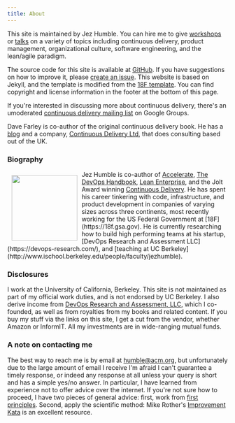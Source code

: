 ```yaml
---
title: About
---
```


This site is maintained by Jez Humble. You can hire me to give [workshops](/about/workshops) or [talks](/about/talks) on a variety of topics including continuous delivery, product management, organizational culture, software engineering, and the lean/agile paradigm.

The source code for this site is available at [GitHub](https://github.com/jezhumble/cdsite). If you have suggestions on how to improve it, please [create an issue](https://github.com/jezhumble/cdsite/issues). This website is based on Jekyll, and the template is modified from the [18F template](https://pages.18f.gov/guides-template/). You can find copyright and license information in the footer at the bottom of this page.

If you're interested in discussing more about continuous delivery, there's an umoderated [continuous delivery mailing list](https://groups.google.com/forum/#!forum/continuousdelivery) on Google Groups.

Dave Farley is co-author of the original continuous delivery book. He has a [blog](http://www.davefarley.net/) and a company, [Continuous Delivery Ltd](http://www.continuous-delivery.co.uk/), that does consulting based out of the UK.

### Biography ###

<img src="/images/jez.jpeg" width="150px" style="padding:10px;float:left;" />
Jez Humble is co-author of <a href="https://bit.ly/accelerate-jez">Accelerate</a>, <a href="http://www.amazon.com/dp/1942788002?tag=contindelive-20">The DevOps Handbook</a>, <a href="http://www.amazon.com/dp/1449368425?tag=contindelive-20">Lean Enterprise</a>, and the Jolt Award winning <a href="http://www.amazon.com/dp/0321601912?tag=contindelive-20">Continuous Delivery</a>. He has spent his career tinkering with code, infrastructure, and product development in companies of varying sizes across three continents, most recently working for the US Federal Government at [18F](https://18f.gsa.gov). He is currently researching how to build high performing teams at his startup, [DevOps Research and Assessment LLC](https://devops-research.com/), and [teaching at UC Berkeley](http://www.ischool.berkeley.edu/people/faculty/jezhumble).

### Disclosures ###

I work at the University of California, Berkeley. This site is not maintained as part of my official work duties, and is not endorsed by UC Berkeley. I also derive income from [DevOps Research and Assessment, LLC](http://devops-research.com/), which I co-founded, as well as from royalties from my books and related content. If you buy my stuff via the links on this site, I get a cut from the vendor, whether Amazon or InformIT. All my investments are in wide-ranging mutual funds.

### A note on contacting me ###

The best way to reach me is by email at humble@acm.org, but unfortunately due to the large amount of email I receive I'm afraid I can't guarantee a timely response, or indeed any response at all unless your query is short and has a simple yes/no answer. In particular, I have learned from experience not to offer advice over the internet. If you're not sure how to proceed, I have two pieces of general advice: first, work from [first principles](https://continuousdelivery.com/principles/). Second, apply the scientific method: Mike Rother's [Improvement Kata](http://www-personal.umich.edu/~mrother/Homepage.html) is an excellent resource.
